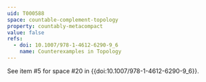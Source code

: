 ```yaml
---
uid: T000588
space: countable-complement-topology
property: countably-metacompact
value: false
refs:
  - doi: 10.1007/978-1-4612-6290-9_6
    name: Counterexamples in Topology
---
```


See item #5 for space #20 in {{doi:10.1007/978-1-4612-6290-9_6}}.
